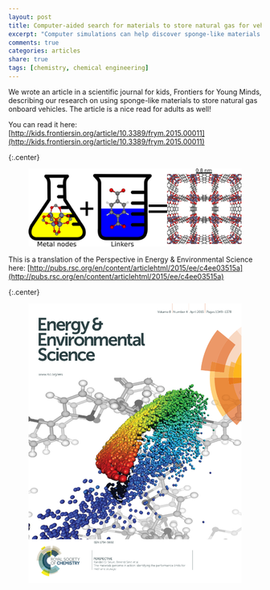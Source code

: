 ```yaml
---
layout: post
title: Computer-aided search for materials to store natural gas for vehicles
excerpt: "Computer simulations can help discover sponge-like materials to store natural gas onboard vehicles"
comments: true
categories: articles
share: true
tags: [chemistry, chemical engineering]
---
```


We wrote an article in a scientific journal for kids, Frontiers for Young Minds, describing our research on using sponge-like materials to store natural gas onboard vehicles. The article is a nice read for adults as well!

You can read it here:
[http://kids.frontiersin.org/article/10.3389/frym.2015.00011](http://kids.frontiersin.org/article/10.3389/frym.2015.00011)

{:.center}
<figure>
	<img src="/images/fig2_beaker.png" alt="image">
</figure>

This is a translation of the Perspective in Energy & Environmental Science here:
[http://pubs.rsc.org/en/content/articlehtml/2015/ee/c4ee03515a](http://pubs.rsc.org/en/content/articlehtml/2015/ee/c4ee03515a)

{:.center}
<figure>
	<img src="/images/eescover.png" alt="image">
</figure>
